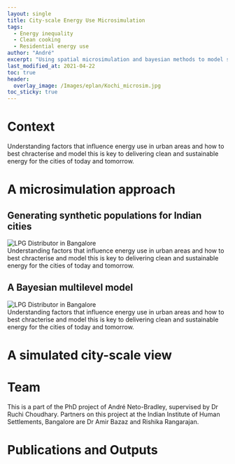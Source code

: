 ```yaml
---
layout: single
title: City-scale Energy Use Microsimulation
tags:
  - Energy inequality
  - Clean cooking
  - Residential energy use
author: "André"
excerpt: "Using spatial microsimulation and bayesian methods to model socio-cultural and spatial heterogeneity in residential clean energy transition in Indian cities"
last_modified_at: 2021-04-22
toc: true
header:
  overlay_image: /Images/eplan/Kochi_microsim.jpg
toc_sticky: true
---
```


# Context

Understanding factors that influence energy use in urban areas and how to best chracterise and model this is key to delivering clean and sustainable energy for the cities of today and tomorrow.

<div id="stickyarticle">
<h1 class="category">A microsimulation approach</h1>
<h2 class="title">Generating synthetic populations for Indian cities</h2>
<div id="wrapper">
  <div id="sticky">
    <img id="sticky"
         src="/home/Images/eplan/LPG_Distributor.jpg"
         alt="LPG Distributor in Bangalore"
         caption="Photo credit: A Neto-Bradley">
  </div>
  <div id="stickybody">Understanding factors that influence energy use in urban areas and how to best chracterise and model this is key to delivering clean and sustainable energy for the cities of today and tomorrow.</div>
</div>
  <h2 class="title">A Bayesian multilevel model</h2>
<div id="wrapper">
  <div id="sticky">
    <img id="sticky"
         src="/home/Images/eplan/LPG_Distributor.jpg"
         alt="LPG Distributor in Bangalore"
         caption="Photo credit: A Neto-Bradley">
  </div>
  <div id="stickybody">Understanding factors that influence energy use in urban areas and how to best chracterise and model this is key to delivering clean and sustainable energy for the cities of today and tomorrow.</div>
</div>
</div>

<div id="stickyarticle">
<h1 class="category">A simulated city-scale view</h1>
<section class="sticky-img-container">
    <figure-sticky style="background-image: url(../Images/eplan/Kochi_Model_1.png);"></figure-sticky>
  </section>
  <section class="sticky-img-container">
    <figure-sticky style="background-image: url(../Images/eplan/Kochi_Model_2.png);"></figure-sticky>
  </section>
    <section class="sticky-img-container">
      <figure-sticky style="background-image: url(../Images/eplan/Kochi_Model_3.png);"></figure-sticky>
  </section>
</div>


# Team
This is a part of the PhD project of André Neto-Bradley, supervised by Dr Ruchi Choudhary. Partners on this project at the Indian Institute of Human Settlements, Bangalore are Dr Amir Bazaz and Rishika Rangarajan.

# Publications and Outputs



